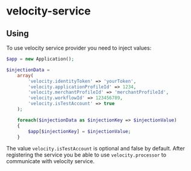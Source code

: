 # velocity-service

## Using

To use velocity service provider you need to inject values:

```php
$app = new Application();

$injectionData =
    array(
        'velocity.identityToken' => 'yourToken',
        'velocity.applicationProfileId' => 1234,
        'velocity.merchantProfileId' => 'merchantProfileId',
        'velocity.workflowId' => 123456789,
        'velocity.isTestAccount' => true
    );

    foreach($injectionData as $injectionKey => $injectionValue)
    {
        $app[$injectionKey] = $injectionValue;
    }
```
The value `velocity.isTestAccount` is optional and false by default.
After registering the service you be able to use `velocity.processor` to communicate with velocity service.


